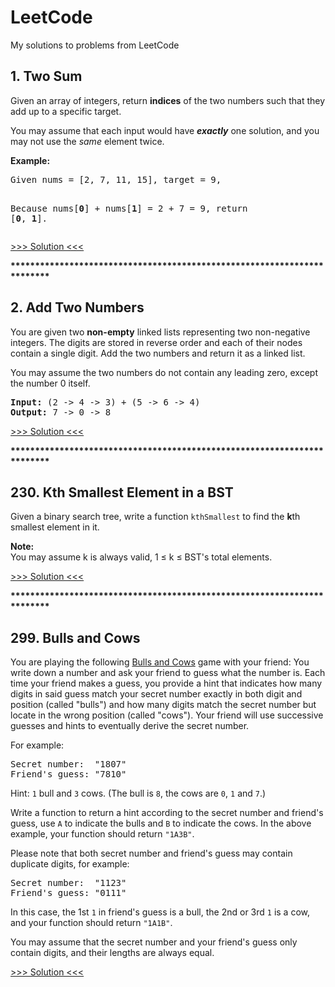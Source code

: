 # LeetCode
My solutions to problems from LeetCode

<h2><b>1. Two Sum</b></h2>
<p><p>Given an array of integers, return <b>indices</b> of the two numbers such that they add up to a specific target.</p>
<p>You may assume that each input would have <b><i>exactly</i></b> one solution, and you may not use the <i>same</i> element twice.</p>

<p>
<b>Example:</b><br />
<pre>
Given nums = [2, 7, 11, 15], target = 9,

Because nums[<b>0</b>] + nums[<b>1</b>] = 2 + 7 = 9,
return [<b>0</b>, <b>1</b>].
</pre>
</p>

<a href="https://github.com/DaveRoox/LeetCode/blob/master/TwoSum.cpp">&gt;&gt;&gt; Solution &lt;&lt;&lt;</a><br>

<b>************************************************************************</b>


<h2><b>2. Add Two Numbers</b></h2>
<p><p>You are given two <b>non-empty</b> linked lists representing two non-negative integers. The digits are stored in reverse order and each of their nodes contain a single digit. Add the two numbers and return it as a linked list.</p>

<p>You may assume the two numbers do not contain any leading zero, except the number 0 itself.</p>

<p style="font-family:monospace">
<b>Input:</b> (2 -> 4 -> 3) + (5 -> 6 -> 4)<br />
<b>Output:</b> 7 -> 0 -> 8</p></p>

<a href="https://github.com/DaveRoox/LeetCode/blob/master/AddTwoNumbers.cpp">&gt;&gt;&gt; Solution &lt;&lt;&lt;</a><br>

<b>************************************************************************</b>


<h2><b>230. Kth Smallest Element in a BST</b></h2>
<p><p>Given a binary search tree, write a function <code>kthSmallest</code> to find the <b>k</b>th smallest element in it.</p>

<p><b>Note:</b><br>
You may assume k is always valid, 1 &le; k &le; BST's total elements.</p>

<a href="https://github.com/DaveRoox/LeetCode/blob/master/KthSmallestElementInABST.cpp">&gt;&gt;&gt; Solution &lt;&lt;&lt;</a><br>

<b>************************************************************************</b>


<h2><b>299. Bulls and Cows</b></h2>
<p>You are playing the following <a href="https://en.wikipedia.org/wiki/Bulls_and_Cows" target="_blank">Bulls and Cows</a> game with your friend: You write down a number and ask your friend to guess what the number is. Each time your friend makes a guess, you provide a hint that indicates how many digits in said guess match your secret number exactly in both digit and position (called "bulls") and how many digits match the secret number but locate in the wrong position (called "cows"). Your friend will use successive guesses and hints to eventually derive the secret number.</p>

<p>
For example:
<pre>
Secret number:  "1807"
Friend's guess: "7810"
</pre>
Hint: <code>1</code> bull and <code>3</code> cows. (The bull is <code>8</code>, the cows are <code>0</code>, <code>1</code> and <code>7</code>.)
</p>

<p>Write a function to return a hint according to the secret number and friend's guess, use <code>A</code> to indicate the bulls and <code>B</code> to indicate the cows. In the above example, your function should return <code>"1A3B"</code>. </p>

<p>Please note that both secret number and friend's guess may contain duplicate digits, for example:
<pre>
Secret number:  "1123"
Friend's guess: "0111"
</pre>
In this case, the 1st <code>1</code> in friend's guess is a bull, the 2nd or 3rd <code>1</code> is a cow, and your function should return <code>"1A1B"</code>.
</p>

<p>You may assume that the secret number and your friend's guess only contain digits, and their lengths are always equal.</p>

<a href="">&gt;&gt;&gt; Solution &lt;&lt;&lt;</a><br>
